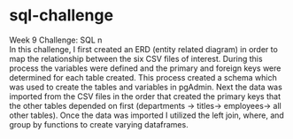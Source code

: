 # sql-challenge
Week 9 Challenge: SQL n\
In this challenge, I first created an ERD (entity related diagram) in order to map the relationship between the six CSV files of interest. During this process the variables were defined and the primary and foreign keys were determined for each table created. This process created a schema which was used to create the tables and variables in pgAdmin. Next the data was imported from the CSV files in the order that created the primary keys that the other tables depended on first (departments -> titles-> employees-> all other tables). Once the data was imported I utilized the left join, where, and group by functions to create varying dataframes.
